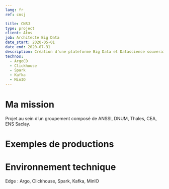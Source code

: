 ```yaml
---
lang: fr
ref: cnsj

title: CNSJ
type: project
client: Atos
job: Architecte Big Data 
date_start: 2020-05-01
date_end: 2020-07-31
description: Création d’une plateforme Big Data et Datascience souveraine pour ingérer les données relatives au Covid19 (tx occupation, nouveaux cas, etc). Mise en place de modèles épidémiologique afin d’anticiper les impact du déconfinement.
technos:
  - ArgoCD
  - Clickhouse
  - Spark
  - Kafka
  - MinIO
---
```

# Ma mission

Projet au sein d’un groupement composé de ANSSI, DNUM, Thales, CEA, ENS Saclay.

# Exemples de productions

# Environnement technique
Edge : Argo, Clickhouse, Spark, Kafka, MinIO